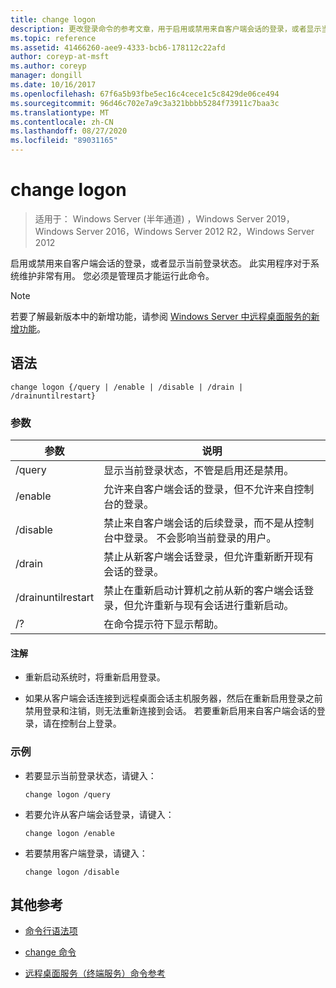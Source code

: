```yaml
---
title: change logon
description: 更改登录命令的参考文章，用于启用或禁用来自客户端会话的登录，或者显示当前登录状态。
ms.topic: reference
ms.assetid: 41466260-aee9-4333-bcb6-178112c22afd
author: coreyp-at-msft
ms.author: coreyp
manager: dongill
ms.date: 10/16/2017
ms.openlocfilehash: 67f6a5b93fbe5ec16c4cece1c5c8429de06ce494
ms.sourcegitcommit: 96d46c702e7a9c3a321bbbb5284f73911c7baa3c
ms.translationtype: MT
ms.contentlocale: zh-CN
ms.lasthandoff: 08/27/2020
ms.locfileid: "89031165"
---
```

# <a name="change-logon"></a>change logon

> 适用于： Windows Server (半年通道) ，Windows Server 2019，Windows Server 2016，Windows Server 2012 R2，Windows Server 2012

启用或禁用来自客户端会话的登录，或者显示当前登录状态。 此实用程序对于系统维护非常有用。 您必须是管理员才能运行此命令。

> [!NOTE]
> 若要了解最新版本中的新增功能，请参阅 [Windows Server 中远程桌面服务的新增功能](/previous-versions/windows/it-pro/windows-server-2012-r2-and-2012/dn283323(v=ws.11))。

## <a name="syntax"></a>语法

```
change logon {/query | /enable | /disable | /drain | /drainuntilrestart}
```

### <a name="parameters"></a>参数

| 参数 | 说明 |
| --------- | ----------- |
| /query | 显示当前登录状态，不管是启用还是禁用。 |
| /enable | 允许来自客户端会话的登录，但不允许来自控制台的登录。 |
| /disable | 禁止来自客户端会话的后续登录，而不是从控制台中登录。 不会影响当前登录的用户。 |
| /drain | 禁止从新客户端会话登录，但允许重新断开现有会话的登录。 |
| /drainuntilrestart | 禁止在重新启动计算机之前从新的客户端会话登录，但允许重新与现有会话进行重新启动。 |
| /? | 在命令提示符下显示帮助。 |

#### <a name="remarks"></a>注解

- 重新启动系统时，将重新启用登录。

- 如果从客户端会话连接到远程桌面会话主机服务器，然后在重新启用登录之前禁用登录和注销，则无法重新连接到会话。 若要重新启用来自客户端会话的登录，请在控制台上登录。

### <a name="examples"></a>示例

- 若要显示当前登录状态，请键入：

  ```
  change logon /query
  ```

- 若要允许从客户端会话登录，请键入：

  ```
  change logon /enable
  ```

- 若要禁用客户端登录，请键入：

  ```
  change logon /disable
  ```

## <a name="additional-references"></a>其他参考

- [命令行语法项](command-line-syntax-key.md)

- [change 命令](change.md)

- [远程桌面服务（终端服务）命令参考](remote-desktop-services-terminal-services-command-reference.md)

